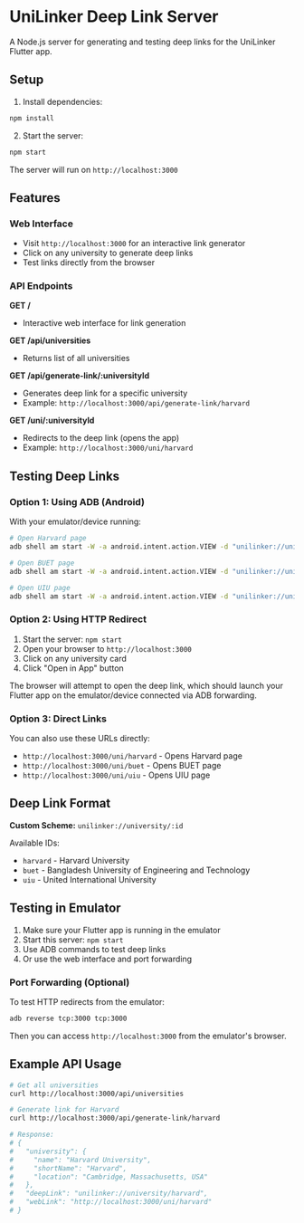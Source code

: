 # UniLinker Deep Link Server

A Node.js server for generating and testing deep links for the UniLinker Flutter app.

## Setup

1. Install dependencies:
```bash
npm install
```

2. Start the server:
```bash
npm start
```

The server will run on `http://localhost:3000`

## Features

### Web Interface
- Visit `http://localhost:3000` for an interactive link generator
- Click on any university to generate deep links
- Test links directly from the browser

### API Endpoints

**GET /**
- Interactive web interface for link generation

**GET /api/universities**
- Returns list of all universities

**GET /api/generate-link/:universityId**
- Generates deep link for a specific university
- Example: `http://localhost:3000/api/generate-link/harvard`

**GET /uni/:universityId**
- Redirects to the deep link (opens the app)
- Example: `http://localhost:3000/uni/harvard`

## Testing Deep Links

### Option 1: Using ADB (Android)

With your emulator/device running:

```bash
# Open Harvard page
adb shell am start -W -a android.intent.action.VIEW -d "unilinker://university/harvard"

# Open BUET page
adb shell am start -W -a android.intent.action.VIEW -d "unilinker://university/buet"

# Open UIU page
adb shell am start -W -a android.intent.action.VIEW -d "unilinker://university/uiu"
```

### Option 2: Using HTTP Redirect

1. Start the server: `npm start`
2. Open your browser to `http://localhost:3000`
3. Click on any university card
4. Click "Open in App" button

The browser will attempt to open the deep link, which should launch your Flutter app on the emulator/device connected via ADB forwarding.

### Option 3: Direct Links

You can also use these URLs directly:
- `http://localhost:3000/uni/harvard` - Opens Harvard page
- `http://localhost:3000/uni/buet` - Opens BUET page
- `http://localhost:3000/uni/uiu` - Opens UIU page

## Deep Link Format

**Custom Scheme:** `unilinker://university/:id`

Available IDs:
- `harvard` - Harvard University
- `buet` - Bangladesh University of Engineering and Technology
- `uiu` - United International University

## Testing in Emulator

1. Make sure your Flutter app is running in the emulator
2. Start this server: `npm start`
3. Use ADB commands to test deep links
4. Or use the web interface and port forwarding

### Port Forwarding (Optional)

To test HTTP redirects from the emulator:

```bash
adb reverse tcp:3000 tcp:3000
```

Then you can access `http://localhost:3000` from the emulator's browser.

## Example API Usage

```bash
# Get all universities
curl http://localhost:3000/api/universities

# Generate link for Harvard
curl http://localhost:3000/api/generate-link/harvard

# Response:
# {
#   "university": {
#     "name": "Harvard University",
#     "shortName": "Harvard",
#     "location": "Cambridge, Massachusetts, USA"
#   },
#   "deepLink": "unilinker://university/harvard",
#   "webLink": "http://localhost:3000/uni/harvard"
# }
```